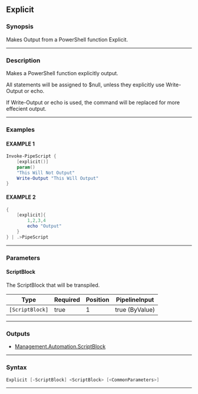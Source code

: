 Explicit
--------
### Synopsis
Makes Output from a PowerShell function Explicit.

---
### Description

Makes a PowerShell function explicitly output.

All statements will be assigned to $null, unless they explicitly use Write-Output or echo.

If Write-Output or echo is used, the command will be replaced for more effecient output.

---
### Examples
#### EXAMPLE 1
```PowerShell
Invoke-PipeScript {
    [explicit()]
    param()
    "This Will Not Output"
    Write-Output "This Will Output"
}
```

#### EXAMPLE 2
```PowerShell
{
    [explicit]{
        1,2,3,4
        echo "Output"
    }
} | .>PipeScript
```

---
### Parameters
#### **ScriptBlock**

The ScriptBlock that will be transpiled.






|Type           |Required|Position|PipelineInput |
|---------------|--------|--------|--------------|
|`[ScriptBlock]`|true    |1       |true (ByValue)|



---
### Outputs
* [Management.Automation.ScriptBlock](https://learn.microsoft.com/en-us/dotnet/api/System.Management.Automation.ScriptBlock)




---
### Syntax
```PowerShell
Explicit [-ScriptBlock] <ScriptBlock> [<CommonParameters>]
```
---

